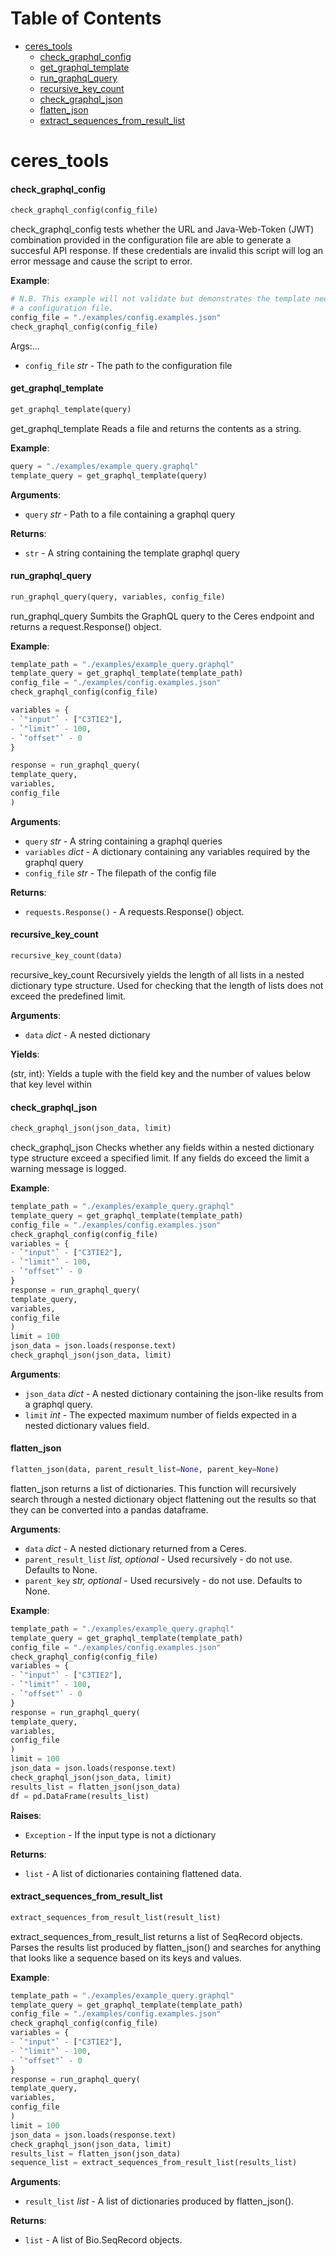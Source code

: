 # Table of Contents

* [ceres\_tools](#ceres_tools)
  * [check\_graphql\_config](#ceres_tools.check_graphql_config)
  * [get\_graphql\_template](#ceres_tools.get_graphql_template)
  * [run\_graphql\_query](#ceres_tools.run_graphql_query)
  * [recursive\_key\_count](#ceres_tools.recursive_key_count)
  * [check\_graphql\_json](#ceres_tools.check_graphql_json)
  * [flatten\_json](#ceres_tools.flatten_json)
  * [extract\_sequences\_from\_result\_list](#ceres_tools.extract_sequences_from_result_list)

<a name="ceres_tools"></a>
# ceres\_tools

<a name="ceres_tools.check_graphql_config"></a>
#### check\_graphql\_config

```python
check_graphql_config(config_file)
```

check_graphql_config tests whether the URL and Java-Web-Token (JWT)
combination provided in the configuration file are able to generate
a succesful API response. If these credentials are invalid this script
will log an error message and cause the script to error.

**Example**:

  ```python
  # N.B. This example will not validate but demonstrates the template needed for
  # a configuration file.
  config_file = "./examples/config.examples.json"
  check_graphql_config(config_file)
  ```
  
  Args:...
- `config_file` _str_ - The path to the configuration file

<a name="ceres_tools.get_graphql_template"></a>
#### get\_graphql\_template

```python
get_graphql_template(query)
```

get_graphql_template Reads a file and returns the contents
as a string.

**Example**:

  ```python
  query = "./examples/example_query.graphql"
  template_query = get_graphql_template(query)
  ```
  

**Arguments**:

- `query` _str_ - Path to a file containing a graphql query
  

**Returns**:

- `str` - A string containing the template graphql query

<a name="ceres_tools.run_graphql_query"></a>
#### run\_graphql\_query

```python
run_graphql_query(query, variables, config_file)
```

run_graphql_query Sumbits the GraphQL query to the Ceres
endpoint and returns a request.Response() object.

**Example**:

  ```python
  template_path = "./examples/example_query.graphql"
  template_query = get_graphql_template(template_path)
  config_file = "./examples/config.examples.json"
  check_graphql_config(config_file)
  
  variables = {
- `"input"` - ["C3TIE2"],
- `"limit"` - 100,
- `"offset"` - 0
  }
  
  response = run_graphql_query(
  template_query,
  variables,
  config_file
  )
  ```
  

**Arguments**:

- `query` _str_ - A string containing a graphql queries
- `variables` _dict_ - A dictionary containing any variables required by
  the graphql query
- `config_file` _str_ - The filepath of the config file
  

**Returns**:

- `requests.Response()` - A requests.Response() object.

<a name="ceres_tools.recursive_key_count"></a>
#### recursive\_key\_count

```python
recursive_key_count(data)
```

recursive_key_count Recursively yields the length of all
lists in a nested dictionary type structure. Used for checking
that the length of lists does not exceed the predefined limit.

**Arguments**:

- `data` _dict_ - A nested dictionary
  

**Yields**:

  (str, int): Yields a tuple with the field key and the number of values below
  that key level within

<a name="ceres_tools.check_graphql_json"></a>
#### check\_graphql\_json

```python
check_graphql_json(json_data, limit)
```

check_graphql_json Checks whether any fields within
a nested dictionary type structure exceed a specified limit.
If any fields do exceed the limit a warning message is logged.

**Example**:

  ```python
  template_path = "./examples/example_query.graphql"
  template_query = get_graphql_template(template_path)
  config_file = "./examples/config.examples.json"
  check_graphql_config(config_file)
  variables = {
- `"input"` - ["C3TIE2"],
- `"limit"` - 100,
- `"offset"` - 0
  }
  response = run_graphql_query(
  template_query,
  variables,
  config_file
  )
  limit = 100
  json_data = json.loads(response.text)
  check_graphql_json(json_data, limit)
  ```
  

**Arguments**:

- `json_data` _dict_ - A nested dictionary containing the json-like results
  from a graphql query.
- `limit` _int_ - The expected maximum number of fields expected
  in a nested dictionary values field.

<a name="ceres_tools.flatten_json"></a>
#### flatten\_json

```python
flatten_json(data, parent_result_list=None, parent_key=None)
```

flatten_json returns a list of dictionaries. This function will recursively
search through a nested dictionary object flattening out the results
so that they can be converted into a pandas dataframe.

**Arguments**:

- `data` _dict_ - A nested dictionary returned from a Ceres.
- `parent_result_list` _list, optional_ - Used recursively - do not use. Defaults to None.
- `parent_key` _str, optional_ - Used recursively - do not use. Defaults to None.
  

**Example**:

  ```python
  template_path = "./examples/example_query.graphql"
  template_query = get_graphql_template(template_path)
  config_file = "./examples/config.examples.json"
  check_graphql_config(config_file)
  variables = {
- `"input"` - ["C3TIE2"],
- `"limit"` - 100,
- `"offset"` - 0
  }
  response = run_graphql_query(
  template_query,
  variables,
  config_file
  )
  limit = 100
  json_data = json.loads(response.text)
  check_graphql_json(json_data, limit)
  results_list = flatten_json(json_data)
  df = pd.DataFrame(results_list)
  ```
  

**Raises**:

- `Exception` - If the input type is not a dictionary
  

**Returns**:

- `list` - A list of dictionaries containing flattened data.

<a name="ceres_tools.extract_sequences_from_result_list"></a>
#### extract\_sequences\_from\_result\_list

```python
extract_sequences_from_result_list(result_list)
```

extract_sequences_from_result_list returns a list of SeqRecord objects.
Parses the results list produced by flatten_json() and searches for anything
that looks like a sequence based on its keys and values.

**Example**:

  ```python
  template_path = "./examples/example_query.graphql"
  template_query = get_graphql_template(template_path)
  config_file = "./examples/config.examples.json"
  check_graphql_config(config_file)
  variables = {
- `"input"` - ["C3TIE2"],
- `"limit"` - 100,
- `"offset"` - 0
  }
  response = run_graphql_query(
  template_query,
  variables,
  config_file
  )
  limit = 100
  json_data = json.loads(response.text)
  check_graphql_json(json_data, limit)
  results_list = flatten_json(json_data)
  sequence_list = extract_sequences_from_result_list(results_list)
  ```
  

**Arguments**:

- `result_list` _list_ - A list of dictionaries produced by flatten_json().
  

**Returns**:

- `list` - A list of Bio.SeqRecord objects.

